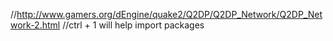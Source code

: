 //http://www.gamers.org/dEngine/quake2/Q2DP/Q2DP_Network/Q2DP_Network-2.html
//ctrl + 1 will help import packages